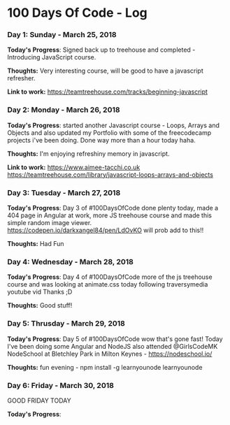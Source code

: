 # 100 Days Of Code - Log

### Day 1: Sunday - March 25, 2018

**Today's Progress**: Signed back up to treehouse and completed - Introducing JavaScript course.

**Thoughts:** Very interesting course, will be good to have a javascript refresher.

**Link to work:**
https://teamtreehouse.com/tracks/beginning-javascript

### Day 2: Monday - March 26, 2018

**Today's Progress**: started another Javascript course - Loops, Arrays and Objects and also updated my Portfolio with some of the freecodecamp projects i've been doing. Done way more than a hour today haha.

**Thoughts:** I'm enjoying refreshiny memory in javascript.

**Link to work:**
https://www.aimee-tacchi.co.uk
https://teamtreehouse.com/library/javascript-loops-arrays-and-objects

### Day 3: Tuesday - March 27, 2018

**Today's Progress**: Day 3 of #100DaysOfCode done plenty today, made a 404 page in Angular at work, more JS treehouse course and made this simple random image viewer. https://codepen.io/darkxangel84/pen/LdOvKO will prob add to this!!

**Thoughts:** Had Fun

### Day 4: Wednesday - March 28, 2018

**Today's Progress**: Day 4 of #100DaysOfCode more of the js treehouse course and was looking at animate.css today following traversymedia youtube vid Thanks ;D

**Thoughts:** Good stuff!

### Day 5: Thrusday - March 29, 2018

**Today's Progress**: Day 5 of #100DaysOfCode wow that's gone fast! Today I've been doing some Angular and NodeJS also attended @GirlsCodeMK NodeSchool at Bletchley Park in Milton Keynes - https://nodeschool.io/

**Thoughts:** fun evening - npm install -g learnyounode 
learnyounode

### Day 6: Friday - March 30, 2018
GOOD FRIDAY TODAY

**Today's Progress**:





